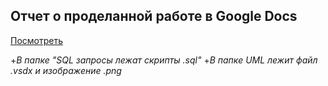 ## Отчет о проделанной работе в Google Docs
[Посмотреть](https://docs.google.com/document/d/1UA9Xuwejhrjw_etgd1ApxrAvcQKX-fy8aEIoGNaXriU/edit?usp=sharing/ "Ссылка на отчет")

+*В папке "SQL запросы лежат скрипты .sql"*
+*В папке UML лежит файл .vsdx и изображение .png*
